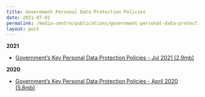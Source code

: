```yaml
---
title: Government Personal Data Protection Policies
date: 2021-07-01
permalink: /media-centre/publications/government-personal-data-protection-policies/
layout: post
---
```

**2021**
* [Government’s Key Personal Data Protection Policies -  Jul 2021 (2.9mb)](/files/publications/government-personal-data-protection-policies-jul21.pdf)

**2020**
* [Government’s Key Personal Data Protection Policies - April 2020  (5.8mb)](/files/publications/government-personal-data-protection-policies-apr2020.pdf)